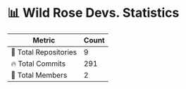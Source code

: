 # 📊 Wild Rose Devs. Statistics

| Metric            | Count |
|------------------|------|
| 📂 Total Repositories | 9 |
| 🔥 Total Commits   | 291 |
| 👥 Total Members   | 2 |

